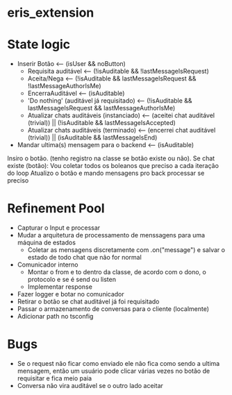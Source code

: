# eris_extension

# State logic

- Inserir Botão <-- (isUser && noButton)
    - Requisita auditável <-- (!isAuditable && !lastMessageIsRequest)
    - Aceita/Nega <-- (!isAuditable && lastMessageIsRequest && !lastMessageAuthorIsMe)
    - EncerraAuditável <-- (isAuditable)
    - 'Do nothing' (auditável já requisitado) <-- (!isAuditable && lastMessageIsRequest && lastMessageAuthorIsMe)
    - Atualizar chats auditáveis (instanciado) <-- (aceitei chat auditável (trivial)) || (!isAuditable && lastMessageIsAccepted)
    - Atualizar chats auditáveis (terminado) <-- (encerrei chat auditável (trivial)) || (isAuditable && lastMessageIsEnd)
- Mandar ultima(s) mensagem para o backend <-- (isAuditable)

Insiro o botão. (tenho registro na classe se botão existe ou não). Se chat existe (botão):
Vou coletar todos os boleanos que preciso a cada iteração do loop
Atualizo o botão e mando mensagens pro back processar se preciso

# Refinement Pool
- Capturar o Input e processar
- Mudar a arquitetura de processamento de menssagens para uma máquina de estados
    - Coletar as mensagens discretamente com .on("message") e salvar o estado de todo chat que não for normal
- Comunicador interno
    - Montar o from e to dentro da classe, de acordo com o dono, o protocolo e se é send ou listen
    - Implementar response
- Fazer logger e botar no comunicador
- Retirar o botão se chat auditável já foi requisitado
- Passar o armazenamento de conversas para o cliente (localmente)
- Adicionar path no tsconfig

# Bugs

- Se o request não ficar como enviado ele não fica como sendo a ultima mensagem, então um usuário pode clicar várias vezes no botão de requisitar e fica meio paia
- Conversa não vira auditável se o outro lado aceitar
